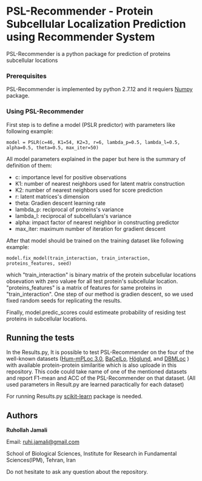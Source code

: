 # PSL-Recommender - Protein Subcellular Localization Prediction using Recommender System

PSL-Recommender is a python package for prediction of proteins subcellular locations 

### Prerequisites

PSL-Recommender is implemented by python 2.7.12 and it requiers [Numpy](http://www.numpy.org/) package.

### Using PSL-Recommender
First step is to define a model (PSLR predictor) with parameters like following example:
```
model = PSLR(c=46, K1=54, K2=3, r=6, lambda_p=0.5, lambda_l=0.5, alpha=0.5, theta=0.5, max_iter=50)
```
All model parameters explained in the paper but here is the summary of definition of them:

 * c:  importance level for positive observations
 * K1: number of nearest neighbors used for latent matrix construction
 * K2: number of nearest neighbors used for score prediction
 * r: latent matrices's dimension
 * theta: Gradien descent learning rate
 * lambda_p: reciprocal of proteins's variance
 * lambda_l: reciprocal of subcellulars's variance
 * alpha: impact factor of nearest neighbor in constructing predictor
 * max_iter: maximum number of iteration for gradient descent
        
After that model should be trained on the training dataset like following example:
```
model.fix_model(train_interaction, train_interaction, proteins_features, seed)
```
which "train_interaction" is  binary matrix of the protein subcellular locations obsevation with zero valuee for all test protein's subcellular location. "proteins_features" is a matrix of features for same proteins in "train_interaction". One step of our method is gradien descent, so we used fixed random seeds for replicating the results.

Finally, model.predic_scores could estimeate probability of residing test proteins in subcellular locations.

## Running the tests
In the Results.py, It is possible to test PSL-Recommender on the four of the well-known datasets ([Hum-mPLoc 3.0](https://academic.oup.com/bioinformatics/article/33/6/843/2623045), [BaCelLo](https://academic.oup.com/bioinformatics/article/22/14/e408/228072), [Höglund](https://academic.oup.com/bioinformatics/article/22/10/1158/236546), and [DBMLoc](https://bmcbioinformatics.biomedcentral.com/articles/10.1186/1471-2105-9-127) ) with available protein-protein similaritie which is also uploade in this repository. This code could take name of one of the mentioned datasets and report F1-mean and ACC of the PSL-Recommender on that dataset. (All used parameters in Result.py are learned paractically for each dataset)

For running Results.py [scikit-learn](http://scikit-learn.org/stable/) package is needed.

## Authors
**Ruhollah Jamali**

Email: ruhi.jamali@gmail.com

School of Biological Sciences, Institute for Research in Fundamental Sciences(IPM), Tehran, Iran

Do not hesitate to ask any question about the repository.

